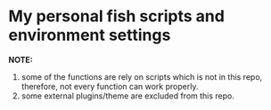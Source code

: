 # My personal fish scripts and environment settings

**NOTE:** 
1. some of the functions are rely on scripts which is not in this repo, therefore, not every function can work properly.
2. some external plugins/theme are excluded from this repo.
